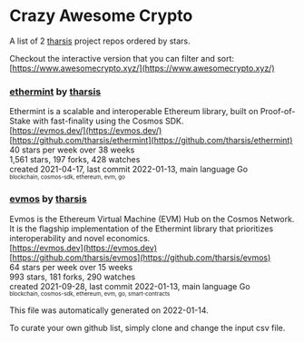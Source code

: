 # Crazy Awesome Crypto
A list of 2 [tharsis](https://github.com/tharsis) project repos ordered by stars.  

Checkout the interactive version that you can filter and sort: 
[https://www.awesomecrypto.xyz/](https://www.awesomecrypto.xyz/)  


### [ethermint](https://github.com/tharsis/ethermint) by [tharsis](https://github.com/tharsis)  
Ethermint is a scalable and interoperable Ethereum library, built on Proof-of-Stake with fast-finality using the Cosmos SDK.  
[https://evmos.dev/](https://evmos.dev/)  
[https://github.com/tharsis/ethermint](https://github.com/tharsis/ethermint)  
40 stars per week over 38 weeks  
1,561 stars, 197 forks, 428 watches  
created 2021-04-17, last commit 2022-01-13, main language Go  
<sub><sup>blockchain, cosmos-sdk, ethereum, evm, go</sup></sub>


### [evmos](https://github.com/tharsis/evmos) by [tharsis](https://github.com/tharsis)  
Evmos is the Ethereum Virtual Machine (EVM) Hub on the Cosmos Network. It is the flagship implementation of the Ethermint library that prioritizes interoperability and novel economics.  
[https://evmos.dev](https://evmos.dev)  
[https://github.com/tharsis/evmos](https://github.com/tharsis/evmos)  
64 stars per week over 15 weeks  
993 stars, 181 forks, 290 watches  
created 2021-09-28, last commit 2022-01-13, main language Go  
<sub><sup>blockchain, cosmos-sdk, ethereum, evm, go, smart-contracts</sup></sub>


This file was automatically generated on 2022-01-14.  

To curate your own github list, simply clone and change the input csv file.  